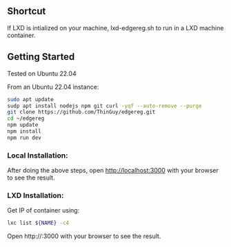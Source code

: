 ## Shortcut

If LXD is intialized on your machine, lxd-edgereg.sh to run in a LXD machine container.

## Getting Started

Tested on Ubuntu 22.04

From an Ubuntu 22.04 instance:

```bash
sudo apt update
sudp apt install nodejs npm git curl -yqf --auto-remove --purge
git clone https://github.com/ThinGuy/edgereg.git
cd ~/edgereg
npm update
npm install
npm run dev
```

### Local Installation:

After doing the above steps, open [http://localhost:3000](http://localhost:3000) with your browser to see the result.

### LXD Installation: 

Get IP of container using:
```bash
lxc list ${NAME} -c4
```

Open http://<LXD Container IP>:3000 with your browser to see the result.

